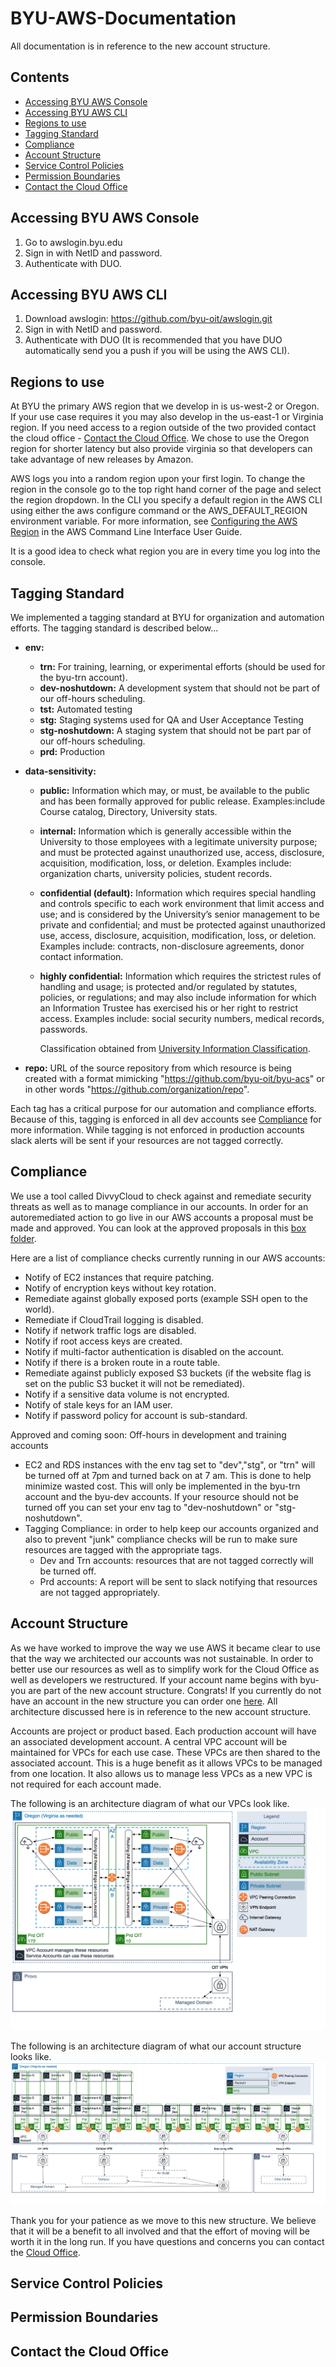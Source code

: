 # BYU-AWS-Documentation
All documentation is in reference to the new account structure. 

## Contents
- [Accessing BYU AWS Console](#accessing-byu-aws-console)
- [Accessing BYU AWS CLI](#accessing-byu-aws-cli)
- [Regions to use](#regions-to-use)
- [Tagging Standard](#tagging-standard)
- [Compliance](#compliance)
- [Account Structure](#account-structure)
- [Service Control Policies](#service-control-policies)
- [Permission Boundaries](#permission-boundaries)
- [Contact the Cloud Office](#contact-the-cloud-office)

## Accessing BYU AWS Console
1. Go to awslogin.byu.edu
2. Sign in with NetID and password.
3. Authenticate with DUO.

## Accessing BYU AWS CLI
1. Download awslogin: https://github.com/byu-oit/awslogin.git
2. Sign in with NetID and password.
3. Authenticate with DUO (It is recommended that you have DUO automatically send you a push if you will be using the AWS CLI).

## Regions to use
At BYU the primary AWS region that we develop in is us-west-2 or Oregon. If your use case requires it you may also develop in the us-east-1 or Virginia region. If you need access to a region outside of the two provided contact the cloud office - [Contact the Cloud Office](#contact-the-cloud-office). We chose to use the Oregon region for shorter latency but also provide virginia so that developers can take advantage of new releases by Amazon. 

AWS logs you into a random region upon your first login. To change the region in the console go to the top right hand corner of the page and select the region dropdown. In the CLI you specify a default region in the AWS CLI using either the aws configure command or the AWS_DEFAULT_REGION environment variable. For more information, see [Configuring the AWS Region](https://docs.aws.amazon.com/cli/latest/userguide/cli-chap-getting-started.html#cli-installing-specifying-region) in the AWS Command Line Interface User Guide.

It is a good idea to check what region you are in every time you log into the console.

## Tagging Standard

We implemented a tagging standard at BYU for organization and automation efforts. The tagging standard is described below...

* **env:**
     * **trn:** For training, learning, or experimental efforts (should be used for the byu-trn account).
     * **dev-noshutdown:** A development system that should not be part of our off-hours scheduling.
     * **tst:** Automated testing
     * **stg:** Staging systems used for QA and User Acceptance Testing
     * **stg-noshutdown:** A staging system that should not be part par of our off-hours scheduling.
     * **prd:** Production
     
     
* **data-sensitivity:**
     * **public:** Information which may, or must, be available to the public and has been formally approved for public release. Examples:include Course catalog, Directory, University stats.
     * **internal:** Information which is generally accessible within the University to those employees with a legitimate university purpose; and must be protected against unauthorized use, access, disclosure, acquisition, modification, loss, or deletion. Examples include: organization charts, university policies, student records.
     * **confidential (default):** Information which requires special handling and controls specific to each work environment that limit access and use; and is considered by the University’s senior management to be private and confidential; and must be protected against unauthorized use, access, disclosure, acquisition, modification, loss, or deletion. Examples include: contracts, non-disclosure agreements, donor contact information. 
     * **highly confidential:** Information which requires the strictest rules of handling and usage; is protected and/or regulated by statutes, policies, or regulations; and may also include information for which an Information Trustee has exercised his or her right to restrict access. Examples include: social security numbers, medical records, passwords.
     
        Classification obtained from [University Information Classification](https://infohub.byu.edu/resources/classification/summary).
     
     
* **repo:** URL of the source repository from which resource is being created with a format mimicking "https://github.com/byu-oit/byu-acs" or in other words "https://github.com/organization/repo".

Each tag has a critical purpose for our automation and compliance efforts. Because of this, tagging is enforced in all dev accounts see [Compliance](#compliance) for more information. While tagging is not enforced in production accounts slack alerts will be sent if your resources are not tagged correctly.

## Compliance 

We use a tool called DivvyCloud to check against and remediate security threats as well as to manage compliance in our accounts. In order for an autoremediated action to go live in our AWS accounts a proposal must be made and approved. You can look at the approved proposals in this [box folder](https://byu.box.com/s/doojjaxqfmoe8jergsoi9s4st2ld4xho). 

Here are a list of compliance checks currently running in our AWS accounts:
* Notify of EC2 instances that require patching.
* Notify of encryption keys without key rotation.
* Remediate against globally exposed ports (example SSH open to the world).
* Remediate if CloudTrail logging is disabled.
* Notify if network traffic logs are disabled.
* Notify if root access keys are created.
* Notify if multi-factor authentication is disabled on the account.
* Notify if there is a broken route in a route table.
* Remediate against publicly exposed S3 buckets (if the website flag is set on the public S3 bucket it will not be remediated).
* Notify if a sensitive data volume is not encrypted.
* Notify of stale keys for an IAM user.
* Notify if password policy for account is sub-standard. 

Approved and coming soon:
Off-hours in development and training accounts
* EC2 and RDS instances with the env tag set to "dev","stg", or "trn" will be turned off at 7pm and turned back on at 7 am. This is done to help minimize wasted cost. This will only be implemented in the byu-trn account and the byu-dev accounts. If your resource should not be turned off you can set your env tag to "dev-noshutdown" or "stg-noshutdown". 
* Tagging Compliance: in order to help keep our accounts organized and also to prevent "junk" compliance checks will be run to make sure resources are tagged with the appropriate tags.
    * Dev and Trn accounts: resources that are not tagged correctly will be turned off.
    * Prd accounts: A report will be sent to slack notifying that resources are not tagged appropriately.

## Account Structure

As we have worked to improve the way we use AWS it became clear to use that the way we architected our accounts was not sustainable. In order to better use our resources as well as to simplify work for the Cloud Office as well as developers we restructured. If your account name begins with byu- you are part of the new account structure. Congrats! If you currently do not have an account in the new structure you can order one [here](https://it.byu.edu/it?id=sc_cat_item&sys_id=65d696fadb4bb7800d802c86059619be). All architecture discussed here is in reference to the new account structure.

Accounts are project or product based. Each production account will have an associated development account. A central VPC account will be maintained for VPCs for each use case. These VPCs are then shared to the associated account. This is a huge benefit as it allows VPCs to be managed from one location. It also allows us to manage less VPCs as a new VPC is not required for each account made.

The following is an architecture diagram of what our VPCs look like.
![VPC Diagram](/images/vpcDiagram.png)

The following is an architecture diagram of what our account structure looks like.
![Account Diagram](/images/accountStructure.png)

Thank you for your patience as we move to this new structure. We believe that it will be a benefit to all involved and that the effort of moving will be worth it in the long run. If you have questions and concerns you can contact the [Cloud Office](#contact-the-cloud-office).

## Service Control Policies

## Permission Boundaries

## Contact the Cloud Office
